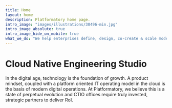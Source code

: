 ```yaml
---
title: Home
layout: home
description: Platformatory home page.
intro_image: "images/illustrations/30496-min.jpg"
intro_image_absolute: true
intro_image_hide_on_mobile: true
what_we_do: "We help enterprises define, design, co-create & scale modern digital platforms, with a focus on APIs, Data & Infrastructure"
---
```


# Cloud Native Engineering Studio

In the digital age, technology is the foundation of growth. A product mindset, coupled with a platform oriented IT operating model in the cloud is the basis of modern digital operations. At Platformatory, we believe this is a state of perpetual evolution and CTIO offices require truly invested, strategic partners to deliver RoI.
